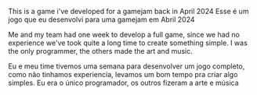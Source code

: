 This is a game i've developed for a gamejam back in April 2024
Esse é um jogo que eu desenvolvi para uma gamejam em Abril 2024

Me and my team had one week to develop a full game, since we had no experience we've took quite a long time to create something simple. I was the only programmer, the others made the art and music.

Eu e meu time tivemos uma semana para desenvolver um jogo completo, como não tinhamos experiencia, levamos um bom tempo pra criar algo simples. Eu era o único programador, os outros fizeram a arte e música
